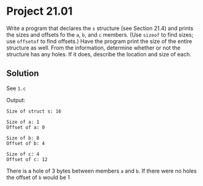 # Project 21.01

Write a program that declares the `s` structure (see Section 21.4) and prints
the sizes and offsets fo the `a`, `b`, and `c` members. (Use `sizeof` to find
sizes; use `offsetof` to find offsets.) Have the program print the size of the
entire structure as well. From the information, determine whether or not the
structure has any holes. If it does, describe the location and size of each.

## Solution

See `1.c`

Output:

```text
Size of struct s: 16

Size of a: 1
Offset of a: 0

Size of b: 8
Offset of b: 4

Size of c: 4
Offset of c: 12
```

There is a hole of 3 bytes between members `a` and `b`. If there were no holes
the offset of `b` would be 1
